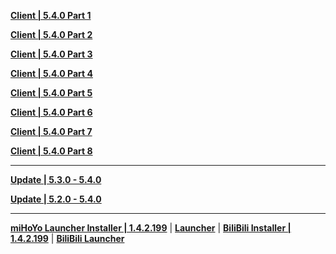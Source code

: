 **[Client | 5.4.0  Part 1](https://autopatchcn.yuanshen.com/client_app/download/pc_zip/20250125201057_0ifxFarbiqTpJ7WD/YuanShen_5.4.0.zip.001)**

**[Client | 5.4.0  Part 2](https://autopatchcn.yuanshen.com/client_app/download/pc_zip/20250125201057_0ifxFarbiqTpJ7WD/YuanShen_5.4.0.zip.002)**

**[Client | 5.4.0  Part 3](https://autopatchcn.yuanshen.com/client_app/download/pc_zip/20250125201057_0ifxFarbiqTpJ7WD/YuanShen_5.4.0.zip.003)**

**[Client | 5.4.0  Part 4](https://autopatchcn.yuanshen.com/client_app/download/pc_zip/20250125201057_0ifxFarbiqTpJ7WD/YuanShen_5.4.0.zip.004)**

**[Client | 5.4.0  Part 5](https://autopatchcn.yuanshen.com/client_app/download/pc_zip/20250125201057_0ifxFarbiqTpJ7WD/YuanShen_5.4.0.zip.005)**

**[Client | 5.4.0  Part 6](https://autopatchcn.yuanshen.com/client_app/download/pc_zip/20250125201057_0ifxFarbiqTpJ7WD/YuanShen_5.4.0.zip.006)**

**[Client | 5.4.0  Part 7](https://autopatchcn.yuanshen.com/client_app/download/pc_zip/20250125201057_0ifxFarbiqTpJ7WD/YuanShen_5.4.0.zip.007)**

**[Client | 5.4.0  Part 8](https://autopatchcn.yuanshen.com/client_app/download/pc_zip/20250125201057_0ifxFarbiqTpJ7WD/YuanShen_5.4.0.zip.008)**

---

**[Update | 5.3.0 - 5.4.0](https://autopatchcn.yuanshen.com/client_app/update/hk4e_cn/game_5.3.0_5.4.0_hdiff_pMLdaxlPCASusOeB.zip)**

**[Update | 5.2.0 - 5.4.0](https://autopatchcn.yuanshen.com/client_app/update/hk4e_cn/game_5.2.0_5.4.0_hdiff_EdSCPkifXajpmPgi.zip)**

---

**[miHoYo Launcher Installer | 1.4.2.199](https://autopatchcn.yuanshen.com/client_app/download/launcher/20241225164539_9oyGHAOXvzP4uaBW/mihoyo/yuanshen_setup_202412201736.exe)** | **[Launcher](https://hyp-webstatic.mihoyo.com/hyp-client/jGHBHlcOq1_1.4.2.199_1_1_cps_hyp_cn_jGHBHlcOq1_21mihoyo_202501021053_IDcXEVHH.zip)** | **[BiliBili Installer | 1.4.2.199](https://pkg.biligame.com/games/yuanshen_setup_202412201837/888966/yuanshen_setup_202412201837.exe)** | **[BiliBili Launcher](https://hyp-webstatic.mihoyo.com/hyp-client/umfgRO5gh5_1.4.2.199_14_0_cps_hk4e_cn_umfgRO5gh5_14mihoyo_202412201836_lBVMGsuZ.zip)**
